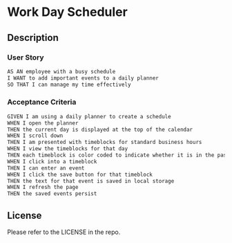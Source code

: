 # Work Day Scheduler

## Description


### User Story

```md
AS AN employee with a busy schedule
I WANT to add important events to a daily planner
SO THAT I can manage my time effectively
```
### Acceptance Criteria

```md
GIVEN I am using a daily planner to create a schedule
WHEN I open the planner
THEN the current day is displayed at the top of the calendar
WHEN I scroll down
THEN I am presented with timeblocks for standard business hours
WHEN I view the timeblocks for that day
THEN each timeblock is color coded to indicate whether it is in the past, present, or future
WHEN I click into a timeblock
THEN I can enter an event
WHEN I click the save button for that timeblock
THEN the text for that event is saved in local storage
WHEN I refresh the page
THEN the saved events persist
```
<!--
## Usage

-->

## License

Please refer to the LICENSE in the repo.

<!--
## Links

Deployed Page:

GitHub Repo: 
-->